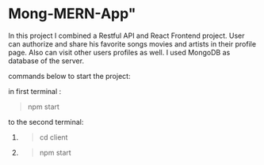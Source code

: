# Mong-MERN-App" 

In this project I combined a Restful API and React Frontend project. User can authorize and share his favorite songs movies and artists in their profile page. Also can visit other users profiles as well. I used MongoDB as database of the server.

commands below to start the project:

in first terminal :

> npm start

to the second terminal:

1) > cd client

2) > npm start

